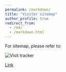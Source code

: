 ```yaml
---
permalink: /markdown/
title: "Visitor sitemap"
author_profile: true
redirect_from: 
  - /md/
  - /markdown.html
---
```


For sitemap, please refer to:

![Visit tracker](//www.clustrmaps.com/map_v2.png?d=J-NsD83hGHTyToBRLFxnexK8pRjz_RJvImjuuaTU6JE&cl=ffffff)

[Link](https://clustrmaps.com/site/1bo9o)